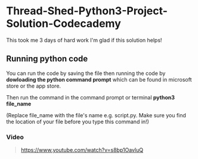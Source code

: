 # Thread-Shed-Python3-Project-Solution-Codecademy
This took me 3 days of hard work I'm glad if this solution helps! 



## Running python code
You can run the code by saving the file then running the code by **dowloading the python command prompt** which can be found in microsoft store or the app store.

Then run the command in the command prompt or terminal
**python3 file_name**

(Replace file_name with the file's name e.g. script.py. Make sure you find the location of your file before you type this command in!)


### Video
> https://www.youtube.com/watch?v=s8bp1OavluQ
